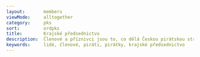 ```yaml
---
layout:       members
viewMode:     alltogether
category:     pks
sort:         ordpks
title:        Krajské předsednictvo
description:  Členové a příznivci jsou to, co dělá Českou pirátskou stranu silnou. Seznamte se s Piráty na Jihlavsku.
keywords:     lidé, členové, piráti, pirátky, krajské předsednictvo
---
```

